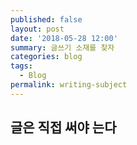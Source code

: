 ```yaml
---
published: false
layout: post
date: '2018-05-28 12:00'
summary: 글쓰기 소재를 찾자
categories: blog
tags:
  - Blog
permalink: writing-subject
---
```



## 글은 직접 써야 는다


